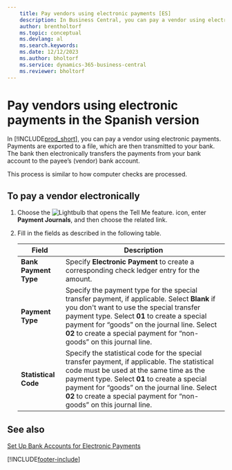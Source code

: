 ```yaml
---
    title: Pay vendors using electronic payments [ES]
    description: In Business Central, you can pay a vendor using electronic payments. Payments are exported to a file, which are then transmitted to your bank. 
    author: brentholtorf
    ms.topic: conceptual
    ms.devlang: al
    ms.search.keywords:
    ms.date: 12/12/2023
    ms.author: bholtorf
    ms.service: dynamics-365-business-central
    ms.reviewer: bholtorf
---
```

# Pay vendors using electronic payments in the Spanish version
In [!INCLUDE[prod_short](../../includes/prod_short.md)], you can pay a vendor using electronic payments. Payments are exported to a file, which are then transmitted to your bank. The bank then electronically transfers the payments from your bank account to the payee’s (vendor) bank account.  

This process is similar to how computer checks are processed.  

## To pay a vendor electronically  

1. Choose the ![Lightbulb that opens the Tell Me feature.](../../media/ui-search/search_small.png "Tell me what you want to do") icon, enter **Payment Journals**, and then choose the related link.  
2. Fill in the fields as described in the following table.  

    |Field|Description|  
    |---------------------------------|---------------------------------------|  
    |**Bank Payment Type**|Specify **Electronic Payment** to create a corresponding check ledger entry for the amount.|  
    |**Payment Type**|Specify the payment type for the special transfer payment, if applicable. Select **Blank** if you don't want to use the special transfer payment type. Select **01** to create a special payment for “goods” on the journal line. Select **02** to create a special payment for “non-goods” on this journal line.|  
    |**Statistical Code**|Specify the statistical code for the special transfer payment, if applicable. The statistical code must be used at the same time as the payment type. Select **01** to create a special payment for “goods” on the journal line. Select **02** to create a special payment for “non-goods” on this journal line.|  

## See also  
[Set Up Bank Accounts for Electronic Payments](how-to-set-up-bank-accounts-for-electronic-payments.md)


[!INCLUDE[footer-include](../../includes/footer-banner.md)]
